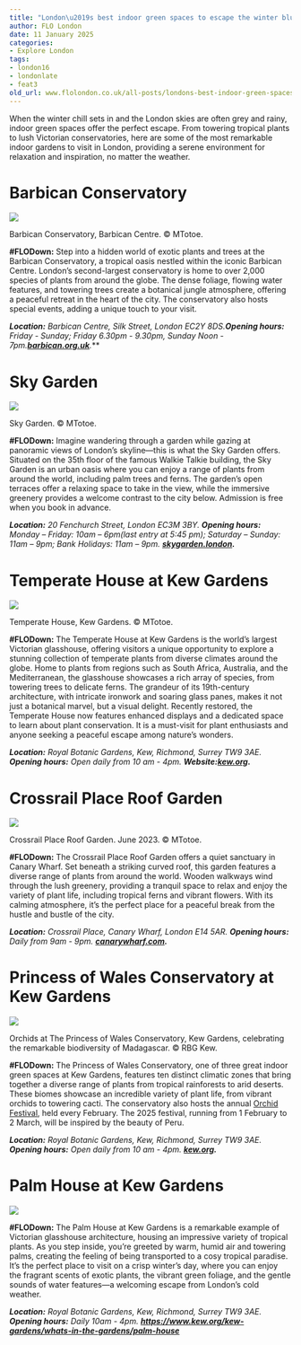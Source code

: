 ```yaml
---
title: "London\u2019s best indoor green spaces to escape the winter blues"
author: FLO London
date: 11 January 2025
categories:
- Explore London
tags:
- london16
- londonlate
- feat3
old_url: www.flolondon.co.uk/all-posts/londons-best-indoor-green-spaces-to-escape-the-winter-blues.html
---
```


When the winter chill sets in and the London skies are often grey and rainy, indoor green spaces offer the perfect escape. From towering tropical plants to lush Victorian conservatories, here are some of the most remarkable indoor gardens to visit in London, providing a serene environment for relaxation and inspiration, no matter the weather.

# **Barbican Conservatory**

![](https://images.squarespace-cdn.com/content/v1/5c9534c4af4683461d462c6b/c7ab2765-e972-45b9-91b7-4b4ddfcc25e3/IMG_7312.jpg)

Barbican Conservatory, Barbican Centre. © MTotoe.

**#FLODown:** Step into a hidden world of exotic plants and trees at the Barbican Conservatory, a tropical oasis nestled within the iconic Barbican Centre. London’s second-largest conservatory is home to over 2,000 species of plants from around the globe. The dense foliage, flowing water features, and towering trees create a botanical jungle atmosphere, offering a peaceful retreat in the heart of the city. The conservatory also hosts special events, adding a unique touch to your visit.

***Location:*** *Barbican Centre, Silk Street, London EC2Y 8DS.****Opening hours:*** *Friday - Sunday; Friday 6.30pm - 9.30pm, Sunday Noon - 7pm.*[***barbican.org.uk***](https://www.barbican.org.uk/whats-on/2025/event/visit-the-conservatory)***.***

# **Sky Garden**

![](https://images.squarespace-cdn.com/content/v1/5c9534c4af4683461d462c6b/06e0b603-3510-4d36-bae0-7d9ecb2f9548/IMG_1051.jpg)

Sky Garden. © MTotoe.

**#FLODown:** Imagine wandering through a garden while gazing at panoramic views of London’s skyline—this is what the Sky Garden offers. Situated on the 35th floor of the famous Walkie Talkie building, the Sky Garden is an urban oasis where you can enjoy a range of plants from around the world, including palm trees and ferns. The garden’s open terraces offer a relaxing space to take in the view, while the immersive greenery provides a welcome contrast to the city below. Admission is free when you book in advance.

***Location:*** *20 Fenchurch Street, London EC3M 3BY.* ***Opening hours:*** *Monday – Friday: 10am – 6pm(last entry at 5:45 pm); Saturday – Sunday: 11am – 9pm; Bank Holidays: 11am – 9pm.* [***skygarden.london***](https://skygarden.london/)***.***

# Temperate House at Kew Gardens

![](https://images.squarespace-cdn.com/content/v1/5c9534c4af4683461d462c6b/eba7a65b-30e3-4dd5-aa1a-8f9dc6706aec/IMG_2334.jpg)

Temperate House, Kew Gardens. © MTotoe.

**#FLODown:** The Temperate House at Kew Gardens is the world’s largest Victorian glasshouse, offering visitors a unique opportunity to explore a stunning collection of temperate plants from diverse climates around the globe. Home to plants from regions such as South Africa, Australia, and the Mediterranean, the glasshouse showcases a rich array of species, from towering trees to delicate ferns. The grandeur of its 19th-century architecture, with intricate ironwork and soaring glass panes, makes it not just a botanical marvel, but a visual delight. Recently restored, the Temperate House now features enhanced displays and a dedicated space to learn about plant conservation. It is a must-visit for plant enthusiasts and anyone seeking a peaceful escape among nature’s wonders.

***Location:*** *Royal Botanic Gardens, Kew, Richmond, Surrey TW9 3AE.* ***Opening hours:*** *Open daily from 10 am - 4pm.* ***Website:***[***kew.org***](https://www.kew.org/kew-gardens/whats-in-the-gardens/temperate-house)***.***

# **Crossrail Place Roof Garden**

![](https://images.squarespace-cdn.com/content/v1/5c9534c4af4683461d462c6b/e6689564-49aa-43e8-abae-e3d061d32ce6/IMG_2331.jpg)

Crossrail Place Roof Garden. June 2023. © MTotoe.

**#FLODown:** The Crossrail Place Roof Garden offers a quiet sanctuary in Canary Wharf. Set beneath a striking curved roof, this garden features a diverse range of plants from around the world. Wooden walkways wind through the lush greenery, providing a tranquil space to relax and enjoy the variety of plant life, including tropical ferns and vibrant flowers. With its calming atmosphere, it’s the perfect place for a peaceful break from the hustle and bustle of the city.

***Location:*** *Crossrail Place, Canary Wharf, London E14 5AR.* ***Opening hours:*** *Daily from 9am - 9pm.* [***canarywharf.com***](https://canarywharf.com/open-spaces/crossrail-place-roof-garden/)***.***

# **Princess of Wales Conservatory at Kew Gardens**

![](https://images.squarespace-cdn.com/content/v1/5c9534c4af4683461d462c6b/a39b8153-2f1d-4ddc-be49-06123fbdc37c/IMG_2333.jpg)

Orchids at The Princess of Wales Conservatory, Kew Gardens, celebrating the remarkable biodiversity of Madagascar. © RBG Kew.

**#FLODown:** The Princess of Wales Conservatory, one of three great indoor green spaces at Kew Gardens, features ten distinct climatic zones that bring together a diverse range of plants from tropical rainforests to arid deserts. These biomes showcase an incredible variety of plant life, from vibrant orchids to towering cacti. The conservatory also hosts the annual [Orchid Festival](kew-gardens-orchid-festival-2024.html), held every February. The 2025 festival, running from 1 February to 2 March, will be inspired by the beauty of Peru.

***Location:*** *Royal Botanic Gardens, Kew, Richmond, Surrey TW9 3AE.* ***Opening hours:*** *Open daily from 10 am - 4pm.* [***kew.org***](https://www.kew.org/kew-gardens/whats-in-the-gardens/princess-of-wales-conservatory)***.***

# **Palm House at Kew Gardens**

![](https://images.squarespace-cdn.com/content/v1/5c9534c4af4683461d462c6b/f05abdbb-cfc9-4866-a863-35197b4195de/IMG_9321.jpg)

**#FLODown:** The Palm House at Kew Gardens is a remarkable example of Victorian glasshouse architecture, housing an impressive variety of tropical plants. As you step inside, you’re greeted by warm, humid air and towering palms, creating the feeling of being transported to a cosy tropical paradise. It’s the perfect place to visit on a crisp winter’s day, where you can enjoy the fragrant scents of exotic plants, the vibrant green foliage, and the gentle sounds of water features—a welcoming escape from London’s cold weather.

***Location:*** *Royal Botanic Gardens, Kew, Richmond, Surrey TW9 3AE.* ***Opening hours:*** *Daily 10am - 4pm.* ***https://www.kew.org/kew-gardens/whats-in-the-gardens/palm-house***